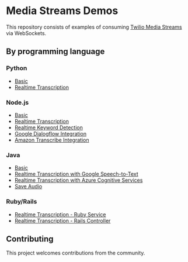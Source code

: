 # Media Streams Demos

This repository consists of examples of consuming [Twilio Media Streams](https://www.twilio.com/docs/voice/tutorials/consume-real-time-media-stream-using-websockets-python-and-flask) via WebSockets.

## By programming language

### Python

* [Basic](python/basic/README.md)
* [Realtime Transcription](python/realtime-transcriptions/README.md)

### Node.js

* [Basic](node/basic/README.md)
* [Realtime Transcription](node/realtime-transcriptions/README.md)
* [Realtime Keyword Detection](node/keyword-detection/README.md)
* [Google Dialogflow Integration](node/dialogflow-integration)
* [Amazon Transcribe Integration](https://github.com/TwilioDevEd/talkin-cedric)

### Java

* [Basic](java/basic/README.md)
* [Realtime Transcription with Google Speech-to-Text](java/realtime-transcriptions-google/README.md)
* [Realtime Transcription with Azure Cognitive Services](java/realtime-transcriptions-azure/README.md)
* [Save Audio](java/save-audio/README.md) 

### Ruby/Rails

* [Realtime Transcription - Ruby Service](ruby/standalone-ruby/README.md)
* [Realtime Transcription - Rails Controller](ruby/rails-controller/README.md)

## Contributing

This project welcomes contributions from the community.
